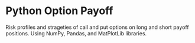# Python Option Payoff
Risk profiles and strageties of call and put options on long and short payoff positions. Using NumPy, Pandas, and MatPlotLib libraries.
